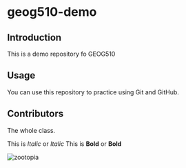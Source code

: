 # geog510-demo

## Introduction

This is a demo repository fo GEOG510

## Usage

You can use this repository to practice using Git and GitHub. 

## Contributors

The whole class. 

This is *Italic* or _Italic_
This is **Bold** or __Bold__

![zootopia](https://i.imgur.com/ZBwwcjo.gif) 
